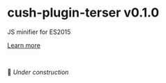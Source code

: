 # cush-plugin-terser v0.1.0

JS minifier for ES2015

[Learn more](https://www.npmjs.com/package/terser)

&nbsp;

🚧 *Under construction*
